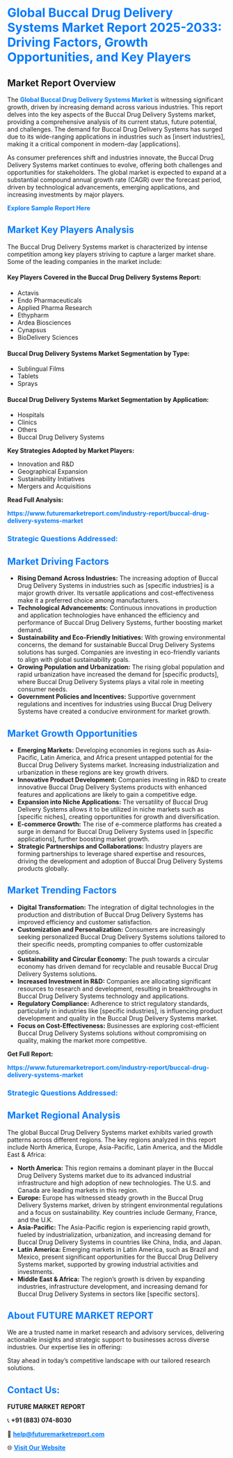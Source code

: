 <h1 style="color: #007BFF;">Global Buccal Drug Delivery Systems Market Report 2025-2033: Driving Factors, Growth Opportunities, and Key Players</h1>

<section id="overview">
<h2>Market Report Overview</h2>
<p>The <a href="https://www.futuremarketreport.com/industry-report/buccal-drug-delivery-systems-market" style="color: #007BFF; text-decoration: none;"><strong>Global Buccal Drug Delivery Systems Market</strong></a> is witnessing significant growth, driven by increasing demand across various industries. This report delves into the key aspects of the Buccal Drug Delivery Systems market, providing a comprehensive analysis of its current status, future potential, and challenges. The demand for Buccal Drug Delivery Systems has surged due to its wide-ranging applications in industries such as [insert industries], making it a critical component in modern-day [applications].</p>
<p>As consumer preferences shift and industries innovate, the Buccal Drug Delivery Systems market continues to evolve, offering both challenges and opportunities for stakeholders. The global market is expected to expand at a substantial compound annual growth rate (CAGR) over the forecast period, driven by technological advancements, emerging applications, and increasing investments by major players.</p>
</section>

<section id="overview">
<p><a href="https://www.futuremarketreport.com/request-sample/reportId=122533" style="color: #007BFF; text-decoration: none;"><strong>Explore Sample Report Here</strong></a></p>
</section>

<section id="key-players">
<h2 style="color: #007BFF;">Market Key Players Analysis</h2>
<p>The Buccal Drug Delivery Systems market is characterized by intense competition among key players striving to capture a larger market share. Some of the leading companies in the market include:</p>
<h4>Key Players Covered in the Buccal Drug Delivery Systems Report:</h4>
<ul><li>Actavis</li><li>Endo Pharmaceuticals</li><li>Applied Pharma Research</li><li>Ethypharm</li><li>Ardea Biosciences</li><li>Cynapsus</li><li>BioDelivery Sciences</li></ul>
<h4>Buccal Drug Delivery Systems Market Segmentation by Type:</h4>
<ul><li>Sublingual Films</li><li>Tablets</li><li>Sprays</li></ul>

<h4>Buccal Drug Delivery Systems Market Segmentation by Application:</h4>
<ul><li>Hospitals</li><li>Clinics</li><li>Others</li><li>Buccal Drug Delivery Systems</li></ul>
<p><strong>Key Strategies Adopted by Market Players:</strong></p>
<ul>
<li>Innovation and R&D</li>
<li>Geographical Expansion</li>
<li>Sustainability Initiatives</li>
<li>Mergers and Acquisitions</li>
</ul>
</section>

<section>
<p><strong>Read Full Analysis: </strong></p><a href="https://www.futuremarketreport.com/industry-report/buccal-drug-delivery-systems-market" style="color: #007BFF; text-decoration: none;"><strong>https://www.futuremarketreport.com/industry-report/buccal-drug-delivery-systems-market</strong></a>
<h3 style="color: #007BFF;">Strategic Questions Addressed:</h3>
</section>

<section id="driving-factors">
<h2 style="color: #007BFF;">Market Driving Factors</h2>
<ul>
<li><strong>Rising Demand Across Industries:</strong> The increasing adoption of Buccal Drug Delivery Systems in industries such as [specific industries] is a major growth driver. Its versatile applications and cost-effectiveness make it a preferred choice among manufacturers.</li>
<li><strong>Technological Advancements:</strong> Continuous innovations in production and application technologies have enhanced the efficiency and performance of Buccal Drug Delivery Systems, further boosting market demand.</li>
<li><strong>Sustainability and Eco-Friendly Initiatives:</strong> With growing environmental concerns, the demand for sustainable Buccal Drug Delivery Systems solutions has surged. Companies are investing in eco-friendly variants to align with global sustainability goals.</li>
<li><strong>Growing Population and Urbanization:</strong> The rising global population and rapid urbanization have increased the demand for [specific products], where Buccal Drug Delivery Systems plays a vital role in meeting consumer needs.</li>
<li><strong>Government Policies and Incentives:</strong> Supportive government regulations and incentives for industries using Buccal Drug Delivery Systems have created a conducive environment for market growth.</li>
</ul>
</section>

<section id="growth-opportunities">
<h2 style="color: #007BFF;">Market Growth Opportunities</h2>
<ul>
<li><strong>Emerging Markets:</strong> Developing economies in regions such as Asia-Pacific, Latin America, and Africa present untapped potential for the Buccal Drug Delivery Systems market. Increasing industrialization and urbanization in these regions are key growth drivers.</li>
<li><strong>Innovative Product Development:</strong> Companies investing in R&D to create innovative Buccal Drug Delivery Systems products with enhanced features and applications are likely to gain a competitive edge.</li>
<li><strong>Expansion into Niche Applications:</strong> The versatility of Buccal Drug Delivery Systems allows it to be utilized in niche markets such as [specific niches], creating opportunities for growth and diversification.</li>
<li><strong>E-commerce Growth:</strong> The rise of e-commerce platforms has created a surge in demand for Buccal Drug Delivery Systems used in [specific applications], further boosting market growth.</li>
<li><strong>Strategic Partnerships and Collaborations:</strong> Industry players are forming partnerships to leverage shared expertise and resources, driving the development and adoption of Buccal Drug Delivery Systems products globally.</li>
</ul>
</section>

<section id="trending-factors">
<h2 style="color: #007BFF;">Market Trending Factors</h2>
<ul>
<li><strong>Digital Transformation:</strong> The integration of digital technologies in the production and distribution of Buccal Drug Delivery Systems has improved efficiency and customer satisfaction.</li>
<li><strong>Customization and Personalization:</strong> Consumers are increasingly seeking personalized Buccal Drug Delivery Systems solutions tailored to their specific needs, prompting companies to offer customizable options.</li>
<li><strong>Sustainability and Circular Economy:</strong> The push towards a circular economy has driven demand for recyclable and reusable Buccal Drug Delivery Systems solutions.</li>
<li><strong>Increased Investment in R&D:</strong> Companies are allocating significant resources to research and development, resulting in breakthroughs in Buccal Drug Delivery Systems technology and applications.</li>
<li><strong>Regulatory Compliance:</strong> Adherence to strict regulatory standards, particularly in industries like [specific industries], is influencing product development and quality in the Buccal Drug Delivery Systems market.</li>
<li><strong>Focus on Cost-Effectiveness:</strong> Businesses are exploring cost-efficient Buccal Drug Delivery Systems solutions without compromising on quality, making the market more competitive.</li>
</ul>
</section>

<section>
<p><strong>Get Full Report: </strong></p><a href="https://www.futuremarketreport.com/industry-report/buccal-drug-delivery-systems-market" style="color: #007BFF; text-decoration: none;"><strong>https://www.futuremarketreport.com/industry-report/buccal-drug-delivery-systems-market</strong></a>
<h3 style="color: #007BFF;">Strategic Questions Addressed:</h3>
</section>


<section id="regional-analysis">
<h2 style="color: #007BFF;">Market Regional Analysis</h2>
<p>The global Buccal Drug Delivery Systems market exhibits varied growth patterns across different regions. The key regions analyzed in this report include North America, Europe, Asia-Pacific, Latin America, and the Middle East & Africa:</p>
<ul>
<li><strong>North America:</strong> This region remains a dominant player in the Buccal Drug Delivery Systems market due to its advanced industrial infrastructure and high adoption of new technologies. The U.S. and Canada are leading markets in this region.</li>
<li><strong>Europe:</strong> Europe has witnessed steady growth in the Buccal Drug Delivery Systems market, driven by stringent environmental regulations and a focus on sustainability. Key countries include Germany, France, and the U.K.</li>
<li><strong>Asia-Pacific:</strong> The Asia-Pacific region is experiencing rapid growth, fueled by industrialization, urbanization, and increasing demand for Buccal Drug Delivery Systems in countries like China, India, and Japan.</li>
<li><strong>Latin America:</strong> Emerging markets in Latin America, such as Brazil and Mexico, present significant opportunities for the Buccal Drug Delivery Systems market, supported by growing industrial activities and investments.</li>
<li><strong>Middle East & Africa:</strong> The region’s growth is driven by expanding industries, infrastructure development, and increasing demand for Buccal Drug Delivery Systems in sectors like [specific sectors].</li>
</ul>
</section>

<footer>
<h2 style="color: #007BFF;">About FUTURE MARKET REPORT</h2>
<p>We are a trusted name in market research and advisory services, delivering actionable insights and strategic support to businesses across diverse industries. Our expertise lies in offering:</p>

<p>Stay ahead in today’s competitive landscape with our tailored research solutions.</p>

<h2 style="color: #007BFF;">Contact Us:</h2>
<p><strong>FUTURE MARKET REPORT</strong></p>
<p>📞 <strong>+91 (883) 074-8030</strong></p>
<p>📧 <strong><a href="mailto:help@futuremarketreport.com" style="color: #007BFF;">help@futuremarketreport.com</a></strong></p>
<p>🌐 <strong><a href="https://www.futuremarketreport.com/" style="color: #007BFF;">Visit Our Website</a></strong></p>
</footer>